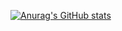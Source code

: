 [![Anurag's GitHub stats](https://github-readme-stats.vercel.app/api?username=Samery00&count_private=true&show_icons=true&theme=dark)](https://github.com/Samery00/github-readme-stats)
